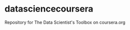 datasciencecoursera
===================

Repository for The Data Scientist's Toolbox on coursera.org
